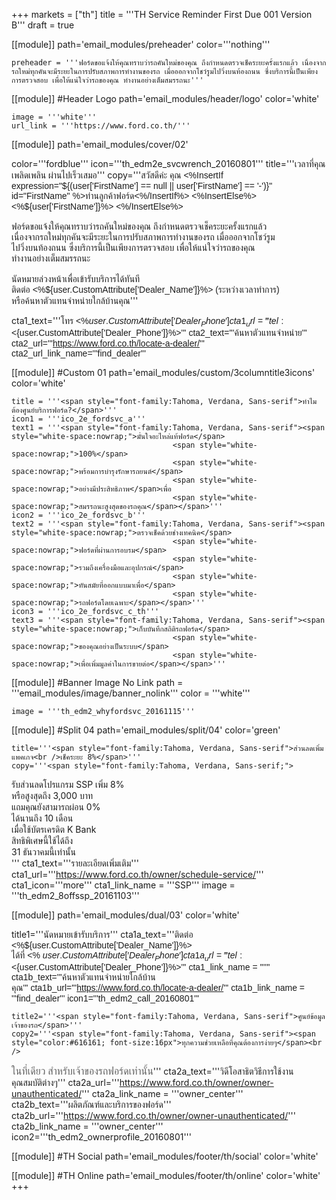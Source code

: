 +++
markets = ["th"]
title = '''TH Service Reminder First Due 001 Version B'''
draft = true

[[module]]
path='email_modules/preheader'
color='''nothing'''

	preheader = '''ฟอร์ดขอแจ้งให้คุณทราบว่ารถคันใหม่ของคุณ ถึงกำหนดตรวจเช็คระยะครั้งแรกแล้ว เนื่องจากรถใหม่ทุกคันจะมีระยะในการปรับสภาพการทำงานของรถ เมื่อออกจากโชว์รูมไปวิ่งบนท้องถนน ซึ่งบริการนี้เป็นเพียงการตรวจสอบ เพื่อให้แน่ใจว่ารถของคุณ ทำงานอย่างเต็มสมรรถนะ'''

[[module]] #Header Logo
path='email_modules/header/logo'
color='white'

	image = '''white'''
	url_link = '''https://www.ford.co.th/'''

[[module]]
path='email_modules/cover/02'

color='''fordblue'''
icon='''th_edm2e_svcwrench_20160801'''
title='''<span style="font-family:Tahoma, Verdana, Sans-serif">เวลาที่คุณเพลิดเพลิน ผ่านไปเร็วเสมอ</span>'''
copy='''<span style="font-family:Tahoma, Verdana, Sans-serif">สวัสดีค่ะ คุณ <%InsertIf expression="${(user['FirstName'] == null || user['FirstName'] == '-')}" id="FirstName" %>ท่านลูกค้าฟอร์ด<%/InsertIf%> <%InsertElse%> <%${user['FirstName']}%> <%/InsertElse%><br /><br /><span style="white-space:nowrap;">ฟอร์ดขอแจ้งให้คุณทราบว่า</span><span style="white-space:nowrap;">รถคันใหม่ของคุณ</span> 
<span style="white-space:nowrap;"> ถึงกำหนดตรวจเช็คระยะครั้งแรกแล้ว</span> 
<span style="white-space:nowrap;"> เนื่องจากรถใหม่ทุกคัน</span><span style="white-space:nowrap;">จะมีระยะในการปรับสภาพ</span><span style="white-space:nowrap;">การทำงานของรถ</span>
<span style="white-space:nowrap;"> เมื่อออกจากโชว์รูม</span><span style="white-space:nowrap;">ไปวิ่งบนท้องถนน</span> 
<span style="white-space:nowrap;"> ซึ่งบริการนี้</span><span style="white-space:nowrap;">เป็นเพียงการตรวจสอบ</span> 
<span style="white-space:nowrap;"> เพื่อให้แน่ใจว่ารถของคุณ</span> 
<span style=" white-space:nowrap;"> ทำงานอย่างเต็มสมรรถนะ</span><br /><br />
<span style="white-space:nowrap;">นัดหมายล่วงหน้าเพื่อเข้ารับบริการได้ทันที</span> <br />
<span style="white-space:nowrap;">ติดต่อ <%${user.CustomAttribute['Dealer_Name']}%></span> <span style="white-space:nowrap;">(ระหว่างเวลาทำการ)</span><br />
<span style="white-space:nowrap;">หรือค้นหาตัวแทนจำหน่ายใกล้บ้านคุณ</span></span>'''

cta1_text='''<span style="font-family:Tahoma, Verdana, Sans-serif">โทร <%${user.CustomAttribute['Dealer_Phone']}%></span>'''
cta1_url='''tel:<%${user.CustomAttribute['Dealer_Phone']}%>'''
cta2_text='''<span style="font-family:Tahoma, Verdana, Sans-serif">ค้นหาตัวแทนจำหน่าย</span>'''
cta2_url='''https://www.ford.co.th/locate-a-dealer/'''
cta2_url_link_name='''find_dealer'''


[[module]] #Custom 01
path='email_modules/custom/3columntitle3icons'
color='white'

	title = '''<span style="font-family:Tahoma, Verdana, Sans-serif">ทำไมต้องศูนย์บริการฟอร์ด?</span>'''
	icon1 = '''ico_2e_fordsvc_a'''
	text1 = '''<span style="font-family:Tahoma, Verdana, Sans-serif"><span style="white-space:nowrap;">มั่นใจอะไหล่แท้ฟอร์ด</span> 
										<span style="white-space:nowrap;">100%</span>	
										<span style="white-space:nowrap;">พร้อมการบำรุงรักษารถยนต์</span>
										<span style="white-space:nowrap;">อย่างมีประสิทธิภาพ</span>เพื่อ
										<span style="white-space:nowrap;">สมรรถนะสูงสุดของรถคุณ</span></span>'''
	icon2 = '''ico_2e_fordsvc_b'''
	text2 = '''<span style="font-family:Tahoma, Verdana, Sans-serif"><span style="white-space:nowrap;">ตรวจเช็คด้วยช่างเทคนิค</span> 
										<span style="white-space:nowrap;">ฟอร์ดที่ผ่านการอบรม</span> 
										<span style="white-space:nowrap;">รวมถึงเครื่องมือและอุปกรณ์</span> 
										<span style="white-space:nowrap;">ทันสมัยที่ออกแบบมาเพื่อ</span>
										<span style="white-space:nowrap;">รถฟอร์ดโดยเฉพาะ</span></span>'''
	icon3 = '''ico_2e_fordsvc_c_th'''
	text3 = '''<span style="font-family:Tahoma, Verdana, Sans-serif"><span style="white-space:nowrap;">เก็บบันทึกสถิติรถฟอร์ด</span> 
										<span style="white-space:nowrap;">ของคุณอย่างเป็นระบบ</span> 
										<span style="white-space:nowrap;">เพื่อเพิ่มมูลค่าในการขายต่อ</span></span>'''

[[module]] #Banner Image No Link
path = '''email_modules/image/banner_nolink'''
color = '''white'''

	image = '''th_edm2_whyfordsvc_20161115'''

[[module]] #Split 04
path='email_modules/split/04'
color='green'

	title='''<span style="font-family:Tahoma, Verdana, Sans-serif">ส่วนลดเพิ่มแพคเกจ<br />เช็คระยะ 8%</span>'''
	copy='''<span style="font-family:Tahoma, Verdana, Sans-serif;">
<span style="white-space:nowrap;">รับส่วนลดโปรแกรม SSP เพิ่ม	8%</span><br />
<span style="white-space:nowrap;">หรือสูงสุดถึง 3,000 บาท</span><br />
<span style="white-space:nowrap;">แถมคุณยังสามารถผ่อน 0%</span><br />
<span style="white-space:nowrap;">ได้นานถึง 10 เดือน</span><br />
<span style="white-space:nowrap;">เมื่อใช้บัตรเครดิต K Bank</span><br />
<span style="white-space:nowrap;">สิทธิพิเศษนี้ใช้ได้ถึง</span><br />
<span style="white-space:nowrap;">31 ธันวาคมนี้เท่านั้น</span><br />
</span>'''
	cta1_text='''<span style="font-family:Tahoma, Verdana, Sans-serif">รายละเอียดเพิ่มเติม</span>'''
cta1_url='''https://www.ford.co.th/owner/schedule-service/'''
cta1_icon='''more'''
cta1_link_name = '''SSP'''
image = '''th_edm2_8offssp_20161103'''

[[module]]
path='email_modules/dual/03'
color='white'

title1='''<span style="font-family:Tahoma, Verdana, Sans-serif">นัดหมายเข้ารับบริการ</span>'''
	cta1a_text='''<span style="font-family:Tahoma, Verdana, Sans-serif">ติดต่อ <%${user.CustomAttribute['Dealer_Name']}%><br />ได้ที่ <% ${user.CustomAttribute['Dealer_Phone']} %></span>'''
	cta1a_url='''tel:<%${user.CustomAttribute['Dealer_Phone']}%>'''
	cta1_link_name = ''''''
	cta1b_text='''<span style="font-family:Tahoma, Verdana, Sans-serif">ค้นหาตัวแทนจำหน่ายใกล้บ้าน<br />คุณ</span>'''
	cta1b_url='''https://www.ford.co.th/locate-a-dealer/'''
	cta1b_link_name = '''find_dealer'''
	icon1='''th_edm2_call_20160801'''
	
	title2='''<span style="font-family:Tahoma, Verdana, Sans-serif">ศูนย์ข้อมูลเจ้าของรถ</span>'''
	copy2='''<span style="font-family:Tahoma, Verdana, Sans-serif"><span style="color:#616161; font-size:16px">ทุกความช่วยเหลือที่คุณต้องการง่ายๆ</span><br /> 
<span style="color:#616161; font-size:16px">ในที่เดียว</span> 
<span style="white-space:nowrap; color:#616161; font-size:16px"> สำหรับเจ้าของรถฟอร์ดเท่านั้น</span></span>'''
cta2a_text='''<span style="font-family:Tahoma, Verdana, Sans-serif">วิดีโอสาธิตวิธีการใช้งาน<br />คุณสมบัติต่างๆ</span>'''
	cta2a_url='''https://www.ford.co.th/owner/owner-unauthenticated/'''
	cta2a_link_name = '''owner_center'''
	cta2b_text='''<span style="font-family:Tahoma, Verdana, Sans-serif">ผลิตภัณฑ์และบริการของฟอร์ด</span>'''
	cta2b_url='''https://www.ford.co.th/owner/owner-unauthenticated/'''
	cta2b_link_name = '''owner_center'''
	icon2='''th_edm2_ownerprofile_20160801'''

[[module]] #TH Social
path='email_modules/footer/th/social'
color='white'

[[module]] #TH Online
path='email_modules/footer/th/online'
color='white'
+++